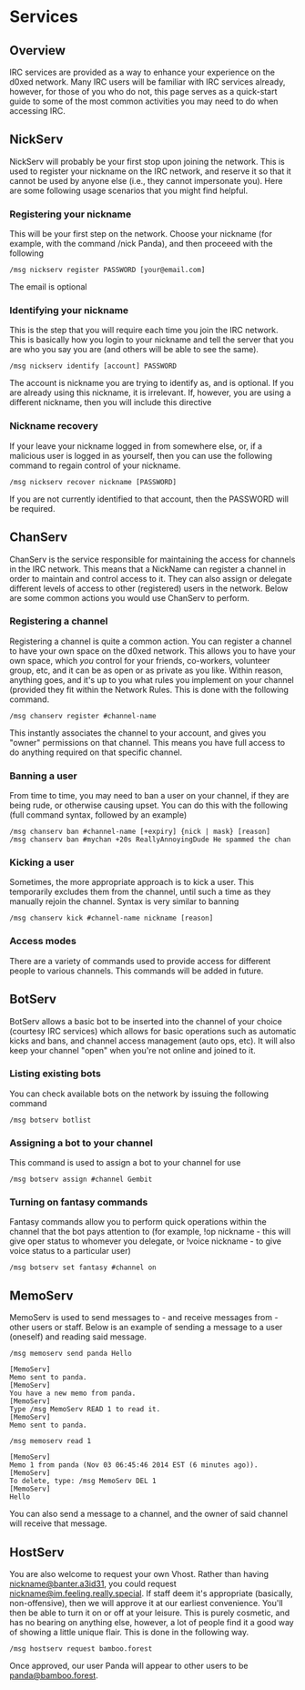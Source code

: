 Services
=====

Overview
--------
IRC services are provided as a way to enhance your experience on the d0xed network. Many IRC users will be familiar with IRC services already, however, for those of you who do not, this page serves as a quick-start guide to some of the most common activities you may need to do when accessing IRC.

NickServ
--------
NickServ will probably be your first stop upon joining the network. This is used to register your nickname on the IRC network, and reserve it so that it cannot be used by anyone else (i.e., they cannot impersonate you). Here are some following usage scenarios that you might find helpful.


### Registering your nickname
This will be your first step on the network. Choose your nickname (for example, with the command /nick Panda), and then proceeed with the following

	/msg nickserv register PASSWORD [your@email.com]

The email is optional


### Identifying your nickname
This is the step that you will require each time you join the IRC network. This is basically how you login to your nickname and tell the server that you are who you say you are (and others will be able to see the same).

	/msg nickserv identify [account] PASSWORD

The account is nickname you are trying to identify as, and is optional. If you are already using this nickname, it is irrelevant. If, however, you are using a different nickname, then you will include this directive


### Nickname recovery
If your leave your nickname logged in from somewhere else, or, if a malicious user is logged in as yourself, then you can use the following command to regain control of your nickname.

	/msg nickserv recover nickname [PASSWORD]

If you are not currently identified to that account, then the PASSWORD will be required.


ChanServ
-------
ChanServ is the service responsible for maintaining the access for channels in the IRC network. This means that a NickName can register a channel in order to maintain and control access to it. They can also assign or delegate different levels of access to other (registered) users in the network. Below are some common actions you would use ChanServ to perform.


### Registering a channel
Registering a channel is quite a common action. You can register a channel to have your own space on the d0xed network. This allows you to have your own space, which *you* control for your friends, co-workers, volunteer group, etc, and it can be as open or as private as you like. Within reason, anything goes, and it's up to you what rules you implement on your channel (provided they fit within the Network Rules. This is done with the following command.

	/msg chanserv register #channel-name

This instantly associates the channel to your account, and gives you "owner" permissions on that channel. This means you have full access to do anything required on that specific channel.


### Banning a user
From time to time, you may need to ban a user on your channel, if they are being rude, or otherwise causing upset. You can do this with the following (full command syntax, followed by an example)

	/msg chanserv ban #channel-name [+expiry] {nick | mask} [reason] 
	/msg chanserv ban #mychan +20s ReallyAnnoyingDude He spammed the chan


### Kicking a user
Sometimes, the more appropriate approach is to kick a user. This temporarily excludes them from the channel, until such a time as they manually rejoin the channel. Syntax is very similar to banning

	/msg chanserv kick #channel-name nickname [reason]


### Access modes
There are a variety of commands used to provide access for different people to various channels. This commands will be added in future.


BotServ
--------
BotServ allows a basic bot to be inserted into the channel of your choice (courtesy IRC services) which allows for basic operations such as automatic kicks and bans, and channel access management (auto ops, etc). It will also keep your channel "open" when you're not online and joined to it.


### Listing existing bots
You can check available bots on the network by issuing the following command

	/msg botserv botlist


### Assigning a bot to your channel
This command is used to assign a bot to your channel for use

	/msg botserv assign #channel Gembit


### Turning on fantasy commands
Fantasy commands allow you to perform quick operations within the channel that the bot pays attention to (for example, !op nickname - this will give oper status to whomever you delegate, or !voice nickname - to give voice status to a particular user)

	/msg botserv set fantasy #channel on


MemoServ
--------
MemoServ is used to send messages to - and receive messages from - other users or staff. Below is an example of sending a message to a user (oneself) and reading said message.

	/msg memoserv send panda Hello

	[MemoServ]
	Memo sent to panda.
	[MemoServ]
	You have a new memo from panda.
	[MemoServ]
	Type /msg MemoServ READ 1 to read it. 
	[MemoServ]
	Memo sent to panda.

	/msg memoserv read 1

	[MemoServ]
	Memo 1 from panda (Nov 03 06:45:46 2014 EST (6 minutes ago)). 
	[MemoServ]
	To delete, type: /msg MemoServ DEL 1 
	[MemoServ]
	Hello 

You can also send a message to a channel, and the owner of said channel will receive that message.


HostServ
--------
You are also welcome to request your own Vhost. Rather than having nickname@banter.a3id31, you could request nickname@im.feeling.really.special. If staff deem it's appropriate (basically, non-offensive), then we will approve it at our earliest convenience. You'll then be able to turn it on or off at your leisure. This is purely cosmetic, and has no bearing on anything else, however, a lot of people find it a good way of showing a little unique flair. This is done in the following way.

	/msg hostserv request bamboo.forest

Once approved, our user Panda will appear to other users to be panda@bamboo.forest.
